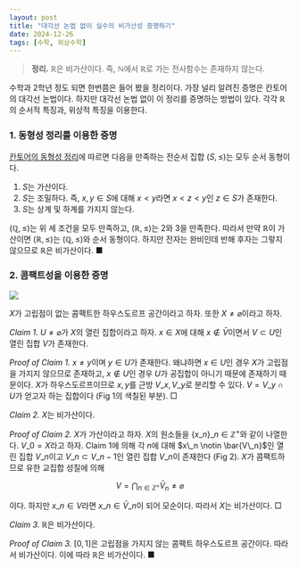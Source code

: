 ```yaml
---
layout: post
title: "대각선 논법 없이 실수의 비가산성 증명하기"
date: 2024-12-26
tags: [수학, 위상수학]
---
```


> **정리.** $\mathbb{R}$은 비가산이다. 즉, $\mathbb{N}$에서 $\mathbb{R}$로 가는 전사함수는 존재하지 않는다.

수학과 2학년 정도 되면 한번쯤은 들어 봤을 정리이다. 가장 널리 알려진 증명은 칸토어의 대각선 논법이다. 하지만 대각선 논법 없이 이 정리를 증명하는 방법이 있다. 각각 $\mathbb{R}$의 순서적 특징과, 위상적 특징을 이용한다.

### 1. 동형성 정리를 이용한 증명

[칸토어의 동형성 정리](https://velog.io/@dimenerno/%EC%B9%B8%ED%86%A0%EC%96%B4%EC%9D%98-%EB%8F%99%ED%98%95%EC%84%B1-%EC%A0%95%EB%A6%AC%EC%99%80-%EB%8D%B0%EB%8D%B0%ED%82%A8%ED%8A%B8-%EC%A0%88%EB%8B%A8)에 따르면 다음을 만족하는 전순서 집합 $(S, \leq)$는 모두 순서 동형이다.

1. $S$는 가산이다.
2. $S$는 조밀하다. 즉, $x, y \in S$에 대해 $x < y$라면 $x < z < y$인 $z \in S$가 존재한다.
3. $S$는 상계 및 하계를 가지지 않는다.

$(\mathbb{Q}, \leq)$는 위 세 조건을 모두 만족하고, $(\mathbb{R}, \leq)$는 2와 3을 만족한다. 따라서 만약 $\mathbb{R}$이 가산이면 $(\mathbb{R}, \leq)$는 $(\mathbb{Q}, \leq)$와 순서 동형이다. 하지만 전자는 완비인데 반해 후자는 그렇지 않으므로 $\mathbb{R}$은 비가산이다. ■

### 2. 콤팩트성을 이용한 증명

![](https://velog.velcdn.com/images/dimenerno/post/433e72e3-822b-42a1-98dc-18fd2e260561/image.png)

$X$가 고립점이 없는 콤팩트한 하우스도르프 공간이라고 하자. 또한 $X \neq \varnothing$이라고 하자.

*Claim 1.* $U \neq \varnothing$가 $X$의 열린 집합이라고 하자. $x \in X$에 대해 $x \notin \bar{V}$이면서 $V \subset U$인 열린 집합 $V$가 존재한다.

*Proof of Claim 1.* $x \neq y$이며 $y \in U$가 존재한다. 왜냐하면 $x \in U$인 경우 $X$가 고립점을 가지지 않으므로 존재하고, $x \notin U$인 경우 $U$가 공집합이 아니기 때문에 존재하기 때문이다. $X$가 하우스도르프이므로 $x, y$를 근방 $V\_x, V\_y$로 분리할 수 있다. $V = V\_y \cap U$가 얻고자 하는 집합이다 (Fig 1의 색칠된 부분). □

*Claim 2.* $X$는 비가산이다.

*Proof of Claim 2.* $X$가 가산이라고 하자. $X$의 원소들을 $\lbrace  x\_n \rbrace\_{n \in \mathbb{Z}^+}$와 같이 나열한다. $V\_0 = X$라고 하자. Claim 1에 의해 각 $n$에 대해 $x\_n \notin \bar{V\_n}$인 열린 집합 $V\_n$이고 $V\_n \subset V\_{n-1}$인 열린 집합 $V\_n$이 존재한다 (Fig 2). $X$가 콤팩트하므로 유한 교집합 성질에 의해

$$
V = \bigcap_{n \in \mathbb{Z}^+} \bar{V}_n \neq \varnothing
$$

이다. 하지만 $x\_n \in V$라면 $x\_n \in \bar{V}\_n$이 되어 모순이다. 따라서 $X$는 비가산이다. □

*Claim 3.* $\mathbb{R}$은 비가산이다.

*Proof of Claim 3.* $[0, 1]$은 고립점을 가지지 않는 콤팩트 하우스도르프 공간이다. 따라서 비가산이다. 이에 따라 $\mathbb{R}$은 비가산이다. ■
